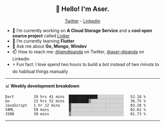 <h2 align="center">👋 Hello! I'm Aser.</h2>
<p align="center">
  <a href="https://twitter.com/iamdipanda">Twitter</a> - 
  <a href="https://www.linkedin.com/in/aser-dipanda/">Linkedin</a>
</p>


- 🔭 I’m currently working on **A Cloud Storage Service** and a **cool open source project** called [Linker](https://github.com/DipandaAser/linker)
- 🌱 I’m currently learning **Flutter**
- 💬 Ask me about **Go, Mongo, Windev**
- 📫 How to reach me: [@iamdipanda](https://twitter.com/iamdipanda) on Twitter, [@aser-dipanda](https://www.linkedin.com/in/aser-dipanda/) on Linkedin
- ⚡ Fun fact: I love spend two hours to build a bot instead of two minuts to do habitual things manually

-------

📊 **Weekly development breakdown**

<!--START_SECTION:waka-->
```text
Dart         19 hrs 41 mins  █████████████░░░░░░░░░░░░   52.18 % 
Go           13 hrs 52 mins  █████████▒░░░░░░░░░░░░░░░   36.75 % 
JavaScript   1 hr 12 mins    ▓░░░░░░░░░░░░░░░░░░░░░░░░   03.20 % 
YAML         59 mins         ▓░░░░░░░░░░░░░░░░░░░░░░░░   02.61 % 
JSON         39 mins         ▒░░░░░░░░░░░░░░░░░░░░░░░░   01.73 % 
```
<!--END_SECTION:waka-->

-------
